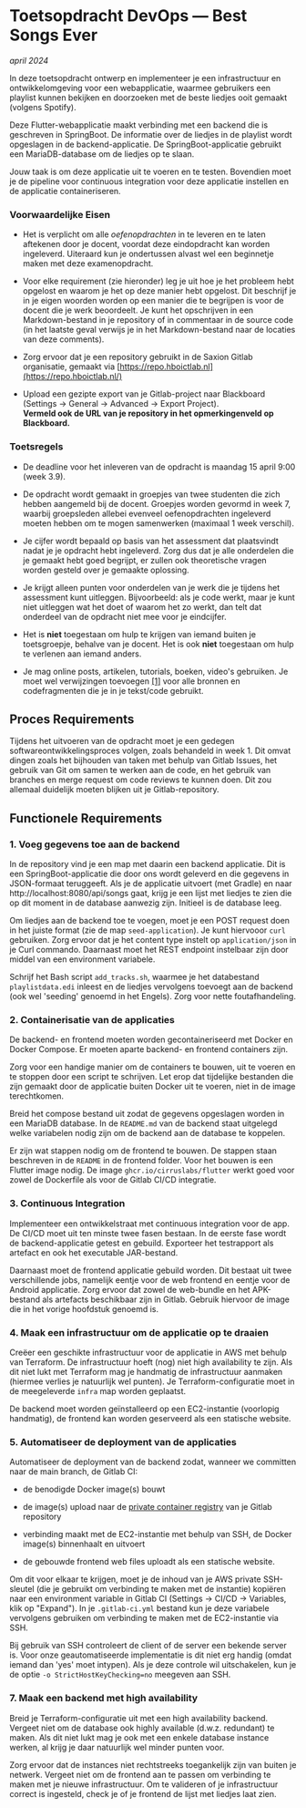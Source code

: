 # Toetsopdracht DevOps — Best Songs Ever
_april 2024_

In deze toetsopdracht ontwerp en implementeer je een infrastructuur en
ontwikkelomgeving voor een webapplicatie, waarmee gebruikers een
playlist kunnen bekijken en doorzoeken met de beste liedjes ooit gemaakt
(volgens Spotify).

Deze Flutter-webapplicatie maakt verbinding met een backend die is
geschreven in SpringBoot. De informatie over de liedjes in de playlist
wordt opgeslagen in de backend-applicatie. De SpringBoot-applicatie
gebruikt een MariaDB-database om de liedjes op te slaan.

Jouw taak is om deze applicatie uit te voeren en te testen. Bovendien
moet je de pipeline voor continuous integration voor deze applicatie
instellen en de applicatie containeriseren.

### Voorwaardelijke Eisen

-   Het is verplicht om alle *oefenopdrachten* in te leveren en te laten
    aftekenen door je docent, voordat deze eindopdracht kan worden
    ingeleverd. Uiteraard kun je ondertussen alvast wel een beginnetje
    maken met deze examenopdracht.

-   Voor elke requirement (zie hieronder) leg je uit hoe je het probleem
    hebt opgelost en waarom je het op deze manier hebt opgelost. Dit
    beschrijf je in je eigen woorden worden op een manier die te
    begrijpen is voor de docent die je werk beoordeelt. Je kunt het
    opschrijven in een Markdown-bestand in je repository of in
    commentaar in de source code (in het laatste geval verwijs je in het
    Markdown-bestand naar de locaties van deze comments).

-   Zorg ervoor dat je een repository gebruikt in de Saxion Gitlab
    organisatie, gemaakt via
    [https://repo.hboictlab.nl](https://repo.hboictlab.nl/)

-   Upload een gezipte export van je Gitlab-project naar Blackboard
    (Settings → General → Advanced → Export Project).\
    **Vermeld ook de URL van je repository in het opmerkingenveld op
    Blackboard.**

### Toetsregels

-   De deadline voor het inleveren van de opdracht is maandag 15 april
    9:00 (week 3.9).

-   De opdracht wordt gemaakt in groepjes van twee studenten die zich
    hebben aangemeld bij de docent. Groepjes worden gevormd in week 7,
    waarbij groepsleden allebei evenveel oefenopdrachten ingeleverd
    moeten hebben om te mogen samenwerken (maximaal 1 week verschil).

-   Je cijfer wordt bepaald op basis van het assessment dat plaatsvindt
    nadat je je opdracht hebt ingeleverd. Zorg dus dat je alle
    onderdelen die je gemaakt hebt goed begrijpt, er zullen ook
    theoretische vragen worden gesteld over je gemaakte oplossing.

-   Je krijgt alleen punten voor onderdelen van je werk die je tijdens
    het assessment kunt uitleggen. Bijvoorbeeld: als je code werkt, maar
    je kunt niet uitleggen wat het doet of waarom het zo werkt, dan telt
    dat onderdeel van de opdracht niet mee voor je eindcijfer.

-   Het is **niet** toegestaan om hulp te krijgen van iemand buiten je
    toetsgroepje, behalve van je docent. Het is ook **niet** toegestaan
    om hulp te verlenen aan iemand anders.

-   Je mag online posts, artikelen, tutorials, boeken, video\'s
    gebruiken. Je moet wel verwijzingen toevoegen [[1]](https://libguides.murdoch.edu.au/IEEE) voor alle bronnen
    en codefragmenten die je in je tekst/code gebruikt.

## Proces Requirements

Tijdens het uitvoeren van de opdracht moet je een gedegen
softwareontwikkelingsproces volgen, zoals behandeld in week 1. Dit omvat
dingen zoals het bijhouden van taken met behulp van Gitlab Issues, het
gebruik van Git om samen te werken aan de code, en het gebruik van
branches en merge request om code reviews te kunnen doen. Dit zou
allemaal duidelijk moeten blijken uit je Gitlab-repository.

## Functionele Requirements

### 1. Voeg gegevens toe aan de backend

In de repository vind je een map met daarin een backend applicatie.
Dit is een SpringBoot-applicatie die door ons wordt geleverd en die
gegevens in JSON-formaat teruggeeft. Als je de applicatie uitvoert (met
Gradle) en naar http://localhost:8080/api/songs gaat, krijg je een lijst
met liedjes te zien die op dit moment in de database aanwezig zijn.
Initieel is de database leeg.

Om liedjes aan de backend toe te voegen, moet je een POST request doen
in het juiste format (zie de map `seed-application`). Je kunt hiervooor
`curl` gebruiken. Zorg ervoor dat je het content type instelt op
`application/json` in je Curl commando. Daarnaast moet het REST endpoint
instelbaar zijn door middel van een environment variabele.

Schrijf het Bash script `add_tracks.sh`, waarmee je het databestand
`playlistdata.edi` inleest en de liedjes vervolgens toevoegt aan de
backend (ook wel 'seeding' genoemd in het Engels). Zorg voor nette
foutafhandeling.

### 2. Containerisatie van de applicaties

De backend- en frontend moeten worden gecontaineriseerd met Docker en
Docker Compose. Er moeten aparte backend- en frontend containers zijn.

Zorg voor een handige manier om de containers te bouwen, uit te voeren
en te stoppen door een script te schrijven. Let erop dat tijdelijke
bestanden die zijn gemaakt door de applicatie buiten Docker uit te
voeren, niet in de image terechtkomen.

Breid het compose bestand uit zodat de gegevens opgeslagen worden in een
MariaDB database. In de `README.md` van de backend staat uitgelegd welke
variabelen nodig zijn om de backend aan de database te koppelen.

Er zijn wat stappen nodig om de frontend te bouwen. De stappen staan
beschreven in de `README` in de frontend folder. Voor het bouwen is een
Flutter image nodig. De image `ghcr.io/cirruslabs/flutter` werkt goed voor
zowel de Dockerfile als voor de Gitlab CI/CD integratie.

### 3. Continuous Integration

Implementeer een ontwikkelstraat met continuous integration voor de app.
De CI/CD moet uit ten minste twee fasen bestaan. In de eerste fase wordt
de backend-applicatie getest en gebuild. Exporteer het testrapport als
artefact en ook het executable JAR-bestand.

Daarnaast moet de frontend applicatie gebuild worden. Dit bestaat uit
twee verschillende jobs, namelijk eentje voor de web frontend en eentje
voor de Android applicatie. Zorg ervoor dat zowel de web-bundle en het
APK-bestand als artefacts beschikbaar zijn in Gitlab. Gebruik hiervoor
de image die in het vorige hoofdstuk genoemd is.

### 4. Maak een infrastructuur om de applicatie op te draaien

Creëer een geschikte infrastructuur voor de applicatie in AWS met behulp
van Terraform. De infrastructuur hoeft (nog) niet high availability te
zijn. Als dit niet lukt met Terraform mag je handmatig de infrastructuur
aanmaken (hiermee verlies je natuurlijk wel punten). Je
Terraform-configuratie moet in de meegeleverde `infra` map worden
geplaatst.

De backend moet worden geïnstalleerd op een EC2-instantie (voorlopig
handmatig), de frontend kan worden geserveerd als een statische website.

### 5. Automatiseer de deployment van de applicaties

Automatiseer de deployment van de backend zodat, wanneer we committen
naar de main branch, de Gitlab CI:

-   de benodigde Docker image(s) bouwt

-   de image(s) upload naar de [private container
    registry](https://docs.gitlab.com/ee/user/packages/container_registry/index.html)
    van je Gitlab repository

-   verbinding maakt met de EC2-instantie met behulp van SSH, de
    Docker image(s) binnenhaalt en uitvoert

-   de gebouwde frontend web files uploadt als een statische website.

Om dit voor elkaar te krijgen, moet je de inhoud van je AWS private
SSH-sleutel (die je gebruikt om verbinding te maken met de instantie)
kopiëren naar een environment variable in Gitlab CI (Settings → CI/CD
→ Variables, klik op "Expand"). In je `.gitlab-ci.yml` bestand kun je
deze variabele vervolgens gebruiken om verbinding te maken met de
EC2-instantie via SSH.

Bij gebruik van SSH controleert de client of de server een bekende
server is. Voor onze geautomatiseerde implementatie is dit niet erg
handig (omdat iemand dan 'yes' moet intypen). Als je deze controle wil
uitschakelen, kun je de optie `-o StrictHostKeyChecking=no` meegeven aan
SSH.

### 7. Maak een backend met high availability

Breid je Terraform-configuratie uit met een high availability backend.
Vergeet niet om de database ook highly available (d.w.z. redundant) te
maken. Als dit niet lukt mag je ook met een enkele database instance
werken, al krijg je daar natuurlijk wel minder punten voor.

Zorg ervoor dat de instances niet rechtstreeks toegankelijk zijn van
buiten je netwerk. Vergeet niet om de frontend aan te passen om
verbinding te maken met je nieuwe infrastructuur. Om te valideren of je
infrastructuur correct is ingesteld, check je of je frontend de lijst
met liedjes laat zien.
